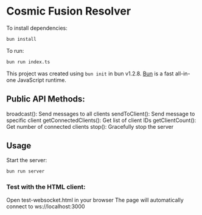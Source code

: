 # Cosmic Fusion Resolver

To install dependencies:

```bash
bun install
```

To run:

```bash
bun run index.ts
```

This project was created using `bun init` in bun v1.2.8. [Bun](https://bun.sh) is a fast all-in-one JavaScript runtime.


## Public API Methods:
broadcast(): Send messages to all clients
sendToClient(): Send message to specific client
getConnectedClients(): Get list of client IDs
getClientCount(): Get number of connected clients
stop(): Gracefully stop the server
## Usage
Start the server:
```bash
bun run server
```

### Test with the HTML client:
Open test-websocket.html in your browser
The page will automatically connect to ws://localhost:3000